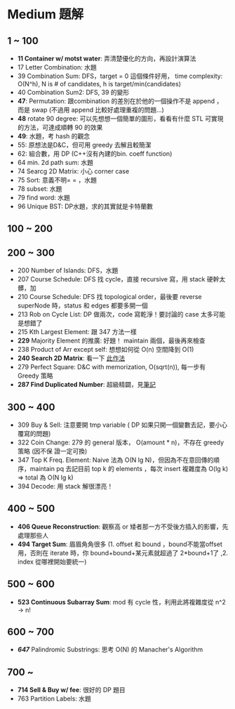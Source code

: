 # Medium 題解

## 1 ~ 100
* **11 Container w/ motst water**: 弄清楚優化的方向，再設計演算法
* 17 Letter Combination: 水題
* 39 Combination Sum: DFS，target = 0 這個條件好用， time complexity: O(N^h), N is # of candidates, h is target/min(candidates)
* 40 Combination Sum2: DFS, 39 的變形
* **47**: Permutation: 跟combination 的差別在於他的一個操作不是 append ，而是 swap (不過用 append 比較好處理重複的問題...)
* **48** rotate 90 degree: 可以先想想一個簡單的圖形，看看有什麼 STL 可實現的方法，可達成順轉 90 的效果
* **49**: 水題，考 hash 的觀念
* 55: 原想法是D&C，但可用 greedy 去解且較簡潔
* 62: 組合數，用 DP (C++沒有內建的bin. coeff function)
* 64 min. 2d path sum: 水題
* 74 Searcg 2D Matrix: 小心 corner case
* 75 Sort: 意義不明= = ，水題
* 78 subset: 水題
* 79 find word: 水題
* 96 Unique BST: DP水題，求的其實就是卡特蘭數

## 100 ~ 200

## 200 ~ 300
* 200 Number of Islands: DFS，水題
* 207 Course Schedule: DFS 找 cycle，直接 recursive 寫，用 stack 硬幹太髒，加
* 210 Course Schedule: DFS 找 topological order，最後要 reverse
  superNode 時，status 和 edges 都要多開一個
* 213 Rob on Cycle List: DP 做兩次，code 寫乾淨！要討論的 case 太多可能是想錯了
* 215 Kth Largest Element: 跟 347 方法一樣
* **229** Majority Element 的推廣: 好題！ maintain 兩個，最後再來檢查
* 238 Product of Arr except self: 想想如何從 O(n) 空間降到 O(1)
* **240 Search 2D Matrix**: 看一下 [此作法](https://leetcode.com/problems/search-a-2d-matrix-ii/discuss/66207/My-C++-soluation-using-Binary-search-Tree-model-beats-100~~~~)
* 279 Perfect Square: D&C with memorization, O(sqrt(n)), 每一步有 Greedy 策略
* **287 Find Duplicated Number**: 超級精闢，見[筆記](https://sunprinces.github.io/learning/2018/03/leetcode-287---find-the-duplicate-number/)

## 300 ~ 400
* 309 Buy & Sell: 注意要開 tmp variable ( DP 如果只開一個變數去記，要小心覆寫的問題)
* 322 Coin Change: 279 的 general 版本， O(amount * n)，不存在 greedy 策略 (因不保
  證一定可換)
* 347 Top K Freq. Element: Naive 法為 O(N lg N)，但因為不在意回傳的順序，maintain pq
  去記目前 top k 的 elements ，每次 insert 複雜度為 O(lg k) => total 為 O(N lg k)
* 394 Decode: 用 stack 解很漂亮！

## 400 ~ 500
* **406 Queue Reconstruction**: 觀察高 or 矮者那一方不受後方插入的影響，先處理那些人
* **494 Target Sum**: 眉眉角角很多 (1. offset 和 bound ，bound不能當offset用，否則在 iterate 時，你 bound+bound+某元素就超過了 2\*bound+1了 ,2. index 從哪裡開始要統一)

## 500 ~ 600
* **523 Continuous Subarray Sum**: mod 有 cycle 性，利用此將複雜度從 n^2 -> n!

## 600 ~ 700
* ***647*** Palindromic Substrings: 思考 O(N) 的 Manacher's Algorithm

## 700 ~
* **714 Sell & Buy w/ fee**: 很好的 DP 題目
* 763 Partition Labels: 水題
